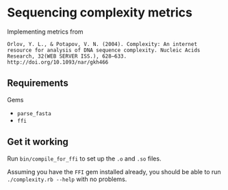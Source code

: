# Sequencing complexity metrics #

Implementing metrics from

    Orlov, Y. L., & Potapov, V. N. (2004). Complexity: An internet resource for analysis of DNA sequence complexity. Nucleic Acids Research, 32(WEB SERVER ISS.), 628–633. http://doi.org/10.1093/nar/gkh466

## Requirements ##

Gems

- `parse_fasta`
- `ffi`

## Get it working ##

Run `bin/compile_for_ffi` to set up the `.o` and `.so` files.

Assuming you have the `FFI` gem installed already, you should be able
to run `./complexity.rb --help` with no problems.
